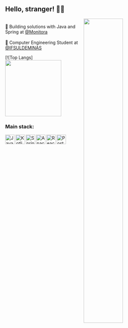## Hello, stranger! 🐱‍👤

<img align="right" width="50%" src="http://cdn.lowgif.com/full/0cdbe2e378c7871e-.gif"/>

<br/>💼 Building solutions with Java and Spring at [@Monitora](https://www.monitoratec.com.br/en) <br/>
<br/>🚀 Computer Engineering Student at [@IFSULDEMINAS](https://portal.pcs.ifsuldeminas.edu.br/cursos-superiores/bacharelado/engenharia-da-computacao) <br/>

[![Top Langs]<img height="180em" src="https://github-readme-stats.vercel.app/api/top-langs/?username=oamaraldev&layout=compact&langs_count=7&theme=dracula"/>

### Main stack:

<p>
   <img align="left" alt="Java" width="30px" src="https://user-images.githubusercontent.com/32443720/112219266-83441600-8c03-11eb-86db-9a02da9ea3ef.png"/>
   <img align="left" alt="Kotlin" width="30px" src="https://upload.wikimedia.org/wikipedia/commons/7/74/Kotlin_Icon.png"/>
   <img align="left" alt="Spring Boot" width="30px" src="https://devkico.itexto.com.br/wp-content/uploads/2014/08/spring-boot-project-logo.png"/>
   <img align="left" alt="Apache Kafka" width="30px" src="https://cdn.icon-icons.com/icons2/2248/PNG/512/apache_kafka_icon_138937.png" />
   <img align="left" alt="React.js" width="30px" src="https://appmasters.io/static/react-47ce6e77f039020ee2e76a10c1e988e9.png" />
   <img align="left" alt="PostgreSQL" width="30px" src="https://upload.wikimedia.org/wikipedia/commons/thumb/2/29/Postgresql_elephant.svg/1200px-Postgresql_elephant.svg.png" />
</p>
